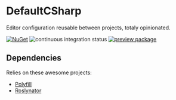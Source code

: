 ﻿# DefaultCSharp
Editor configuration reusable between projects, totaly opinionated.

[![NuGet](https://img.shields.io/nuget/v/DefaultCSharp.svg)](https://www.nuget.org/packages/DefaultCSharp)
![continuous integration status](https://github.com/doraku/DefaultCSharp/workflows/continuous%20integration/badge.svg)
[![preview package](https://img.shields.io/badge/preview-package-blue?style=flat&logo=github)](https://github.com/Doraku/DefaultCSharp/packages/26448)

## Dependencies
Relies on these awesome projects:
- [Polyfill](https://github.com/SimonCropp/Polyfill)
- [Roslynator](https://github.com/JosefPihrt/Roslynator)

